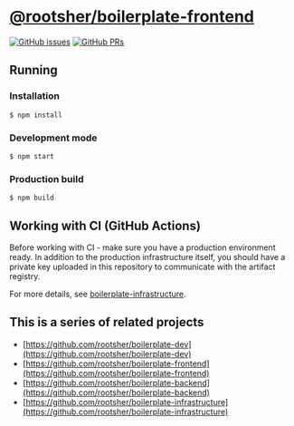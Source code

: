 # [@rootsher/boilerplate-frontend](https://github.com/rootsher/boilerplate-frontend)

[![GitHub issues](https://img.shields.io/github/issues/rootsher/boilerplate-frontend.svg)](https://github.com/rootsher/boilerplate-frontend/issues)
[![GitHub PRs](https://img.shields.io/github/issues-pr/rootsher/boilerplate-frontend.svg)](https://github.com/rootsher/boilerplate-frontend/pulls)

## Running

### Installation

```shell
$ npm install
```

### Development mode

```shell
$ npm start
```

### Production build

```shell
$ npm build
```

## Working with CI (GitHub Actions)

Before working with CI - make sure you have a production environment ready.
In addition to the production infrastructure itself, you should have a private key 
uploaded in this repository to communicate with the artifact registry.

For more details, see [boilerplate-infrastructure](https://github.com/rootsher/boilerplate-infrastructure).

## This is a series of related projects

* [https://github.com/rootsher/boilerplate-dev](https://github.com/rootsher/boilerplate-dev)
* [https://github.com/rootsher/boilerplate-frontend](https://github.com/rootsher/boilerplate-frontend)
* [https://github.com/rootsher/boilerplate-backend](https://github.com/rootsher/boilerplate-backend)
* [https://github.com/rootsher/boilerplate-infrastructure](https://github.com/rootsher/boilerplate-infrastructure)
